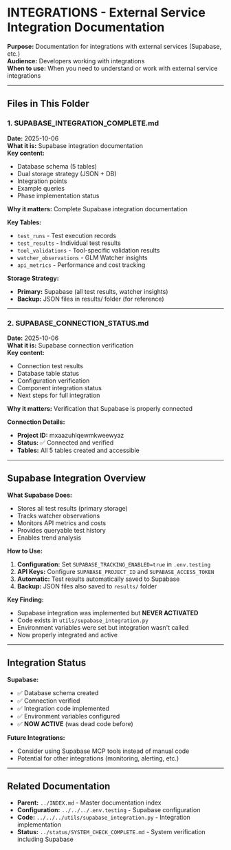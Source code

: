 # INTEGRATIONS - External Service Integration Documentation

**Purpose:** Documentation for integrations with external services (Supabase, etc.)  
**Audience:** Developers working with integrations  
**When to use:** When you need to understand or work with external service integrations

---

## Files in This Folder

### 1. SUPABASE_INTEGRATION_COMPLETE.md
**Date:** 2025-10-06  
**What it is:** Supabase integration documentation  
**Key content:**
- Database schema (5 tables)
- Dual storage strategy (JSON + DB)
- Integration points
- Example queries
- Phase implementation status

**Why it matters:** Complete Supabase integration documentation

**Key Tables:**
- `test_runs` - Test execution records
- `test_results` - Individual test results
- `tool_validations` - Tool-specific validation results
- `watcher_observations` - GLM Watcher insights
- `api_metrics` - Performance and cost tracking

**Storage Strategy:**
- **Primary:** Supabase (all test results, watcher insights)
- **Backup:** JSON files in results/ folder (for reference)

---

### 2. SUPABASE_CONNECTION_STATUS.md
**Date:** 2025-10-06  
**What it is:** Supabase connection verification  
**Key content:**
- Connection test results
- Database table status
- Configuration verification
- Component integration status
- Next steps for full integration

**Why it matters:** Verification that Supabase is properly connected

**Connection Details:**
- **Project ID:** mxaazuhlqewmkweewyaz
- **Status:** ✅ Connected and verified
- **Tables:** All 5 tables created and accessible

---

## Supabase Integration Overview

**What Supabase Does:**
- Stores all test results (primary storage)
- Tracks watcher observations
- Monitors API metrics and costs
- Provides queryable test history
- Enables trend analysis

**How to Use:**
1. **Configuration:** Set `SUPABASE_TRACKING_ENABLED=true` in `.env.testing`
2. **API Keys:** Configure `SUPABASE_PROJECT_ID` and `SUPABASE_ACCESS_TOKEN`
3. **Automatic:** Test results automatically saved to Supabase
4. **Backup:** JSON files also saved to `results/` folder

**Key Finding:**
- Supabase integration was implemented but **NEVER ACTIVATED**
- Code exists in `utils/supabase_integration.py`
- Environment variables were set but integration wasn't called
- Now properly integrated and active

---

## Integration Status

**Supabase:**
- ✅ Database schema created
- ✅ Connection verified
- ✅ Integration code implemented
- ✅ Environment variables configured
- ✅ **NOW ACTIVE** (was dead code before)

**Future Integrations:**
- Consider using Supabase MCP tools instead of manual code
- Potential for other integrations (monitoring, alerting, etc.)

---

## Related Documentation

- **Parent:** `../INDEX.md` - Master documentation index
- **Configuration:** `../../../.env.testing` - Supabase configuration
- **Code:** `../../../utils/supabase_integration.py` - Integration implementation
- **Status:** `../status/SYSTEM_CHECK_COMPLETE.md` - System verification including Supabase


